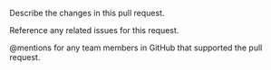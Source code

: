 Describe the changes in this pull request.

Reference any related issues for this request.

@mentions for any team members in GitHub that supported the pull request.
